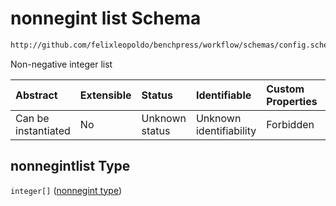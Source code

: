 # nonnegint list Schema

```txt
http://github.com/felixleopoldo/benchpress/workflow/schemas/config.schema.json#/definitions/nonnegintlist
```

Non-negative integer list

| Abstract            | Extensible | Status         | Identifiable            | Custom Properties | Additional Properties | Access Restrictions | Defined In                                                              |
| :------------------ | :--------- | :------------- | :---------------------- | :---------------- | :-------------------- | :------------------ | :---------------------------------------------------------------------- |
| Can be instantiated | No         | Unknown status | Unknown identifiability | Forbidden         | Allowed               | none                | [newschema.schema.json\*](newschema.schema.json "open original schema") |

## nonnegintlist Type

`integer[]` ([nonnegint type](newschema-definitions-nonnegint-type.md))
